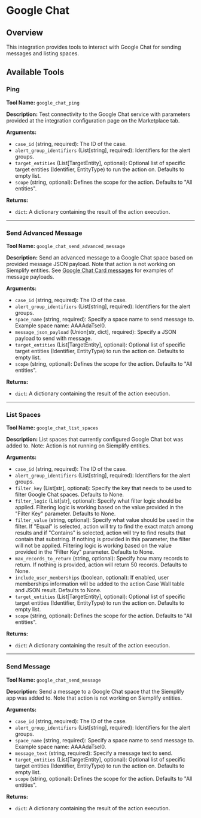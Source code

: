 # Google Chat

## Overview

This integration provides tools to interact with Google Chat for sending messages and listing spaces.

## Available Tools

### Ping

**Tool Name:** `google_chat_ping`

**Description:** Test connectivity to the Google Chat service with parameters provided at the integration configuration page on the Marketplace tab.

**Arguments:**

*   `case_id` (string, required): The ID of the case.
*   `alert_group_identifiers` (List[string], required): Identifiers for the alert groups.
*   `target_entities` (List[TargetEntity], optional): Optional list of specific target entities (Identifier, EntityType) to run the action on. Defaults to empty list.
*   `scope` (string, optional): Defines the scope for the action. Defaults to "All entities".

**Returns:**

*   `dict`: A dictionary containing the result of the action execution.

---

### Send Advanced Message

**Tool Name:** `google_chat_send_advanced_message`

**Description:** Send an advanced message to a Google Chat space based on provided message JSON payload. Note that action is not working on Siemplify entities. See [Google Chat Card messages](https://developers.google.com/chat/api/guides/message-formats/cards) for examples of message payloads.

**Arguments:**

*   `case_id` (string, required): The ID of the case.
*   `alert_group_identifiers` (List[string], required): Identifiers for the alert groups.
*   `space_name` (string, required): Specify a space name to send message to. Example space name: AAAAdaTsel0.
*   `message_json_payload` (Union[str, dict], required): Specify a JSON payload to send with message.
*   `target_entities` (List[TargetEntity], optional): Optional list of specific target entities (Identifier, EntityType) to run the action on. Defaults to empty list.
*   `scope` (string, optional): Defines the scope for the action. Defaults to "All entities".

**Returns:**

*   `dict`: A dictionary containing the result of the action execution.

---

### List Spaces

**Tool Name:** `google_chat_list_spaces`

**Description:** List spaces that currently configured Google Chat bot was added to. Note: Action is not running on Siemplify entities.

**Arguments:**

*   `case_id` (string, required): The ID of the case.
*   `alert_group_identifiers` (List[string], required): Identifiers for the alert groups.
*   `filter_key` (List[str], optional): Specify the key that needs to be used to filter Google Chat spaces. Defaults to None.
*   `filter_logic` (List[str], optional): Specify what filter logic should be applied. Filtering logic is working based on the value provided in the "Filter Key" parameter. Defaults to None.
*   `filter_value` (string, optional): Specify what value should be used in the filter. If "Equal" is selected, action will try to find the exact match among results and if "Contains" is selected, action will try to find results that contain that substring. If nothing is provided in this parameter, the filter will not be applied. Filtering logic is working based on the value provided in the "Filter Key" parameter. Defaults to None.
*   `max_records_to_return` (string, optional): Specify how many records to return. If nothing is provided, action will return 50 records. Defaults to None.
*   `include_user_memberships` (boolean, optional): If enabled, user memberships information will be added to the action Case Wall table and JSON result. Defaults to None.
*   `target_entities` (List[TargetEntity], optional): Optional list of specific target entities (Identifier, EntityType) to run the action on. Defaults to empty list.
*   `scope` (string, optional): Defines the scope for the action. Defaults to "All entities".

**Returns:**

*   `dict`: A dictionary containing the result of the action execution.

---

### Send Message

**Tool Name:** `google_chat_send_message`

**Description:** Send a message to a Google Chat space that the Siemplify app was added to. Note that action is not working on Siemplify entities.

**Arguments:**

*   `case_id` (string, required): The ID of the case.
*   `alert_group_identifiers` (List[string], required): Identifiers for the alert groups.
*   `space_name` (string, required): Specify a space name to send message to. Example space name: AAAAdaTsel0.
*   `message_text` (string, required): Specify a message text to send.
*   `target_entities` (List[TargetEntity], optional): Optional list of specific target entities (Identifier, EntityType) to run the action on. Defaults to empty list.
*   `scope` (string, optional): Defines the scope for the action. Defaults to "All entities".

**Returns:**

*   `dict`: A dictionary containing the result of the action execution.
